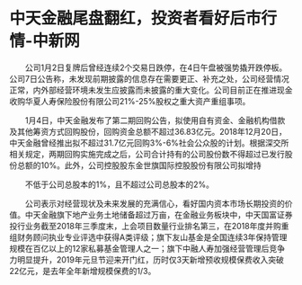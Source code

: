 # 中天金融尾盘翻红，投资者看好后市行情-中新网

　　公司1月2日复牌后曾经连续2个交易日跌停，在4日午盘被强势撬开跌停板。公司7日公告称，未发现前期披露的信息存在需要更正、补充之处，公司经营情况正常，内外部经营环境未发生应披露而未披露的重大变化。公司目前正在推进现金收购华夏人寿保险股份有限公司21%-25%股权之重大资产重组事项。

　　1月4日，中天金融发布了第二期回购公告，拟使用自有资金、金融机构借款及其他筹资方式回购股份，回购资金总额不超过36.83亿元。2018年12月20日，中天金融曾经推出拟不超过31.7亿元回购3%-6%社会公众股的计划。根据深交所相关规定，两期回购实施完成之后，公司合计持有的公司股份数不得超过已发行股份总额的10%。此外，公司控股股东金世旗国际控股股份有限公司拟增持

　　不低于公司总股本的1%，且不超过公司总股本的2%。

　　公司表示对经营现状及未来发展的充满信心，看好国内资本市场长期投资的价值。中天金融旗下地产业务土地储备超过万亩，在金融业务板块中，中天国富证券投行业务截至2018年三季度末，上会项目数量行业排名第三，在2018年度并购重组财务顾问执业专业评选中获得A类评级；旗下友山基金是全国连续3年保持管理规模在百亿以上的12家私募基金管理人之一；旗下中融人寿加强经营管理后竞争力明显提升，2019年元旦节迎来开门红，历时仅3天新增预收规模保费收入突破22亿元，是去年全年新增规模保费的1/3。
